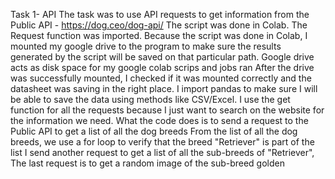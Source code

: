 Task 1- API
The task was to use API requests to get information from the Public API - https://dog.ceo/dog-api/
The script was done in Colab.
The Request function was imported.
Because the script was done in Colab, I mounted my google drive to the program to make sure the results generated by the script will be saved on that particular path.
Google drive acts as disk space for my google colab scrips and jobs ran
After the drive was successfully mounted, I checked if it was mounted correctly and the datasheet was saving in the right place.
I import pandas to make sure I will be able to save the data using methods like CSV/Excel.
I use the get function for all the requests because I just want to search on the website for the information we need.
What the code does is to send a request to the Public API to get a list of all the dog breeds
From the list of all the dog breeds, we use a for loop to verify that the breed "Retriever" is part of the list
I send another request to get a list of all the sub-breeds of "Retriever", 
The last request is to get a random image of the sub-breed golden

